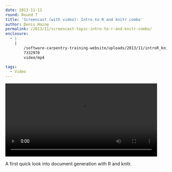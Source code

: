 ```yaml
---
date: 2013-11-11
round: Round 7
title: 'Screencast (with video): Intro to R and knitr combo'
author: Denis Haine
permalink: /2013/11/screencast-topic-intro-to-r-and-knitr-combo/
enclosure:
  - |
    |
        /software-carpentry-training-website/uploads/2013/11/introR_knitr4.mp4
        7332970
        video/mp4
        
tags:
  - Video
---
```

<div style="width: 474px; height: 229px; " class="wp-video">
  <video class="wp-video-shortcode" id="video-5154-2" width="474" height="229" preload="metadata" controls="controls"><source type="video/mp4" src="/software-carpentry-training-website/uploads/2013/11/introR_knitr4.mp4?_=2" /><a href="/software-carpentry-training-website/uploads/2013/11/introR_knitr4.mp4">/software-carpentry-training-website/uploads/2013/11/introR_knitr4.mp4</a></video>
</div>

  
A first quick look into document generation with R and knitr.
